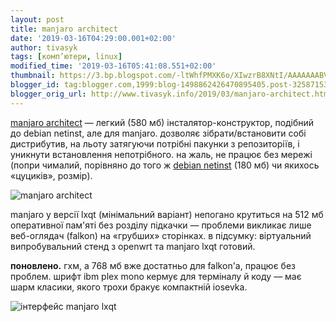```yaml
---
layout: post
title: manjaro architect
date: '2019-03-16T04:29:00.001+02:00'
author: tivasyk
tags: [комп’ютери, linux]
modified_time: '2019-03-16T05:41:08.551+02:00'
thumbnail: https://3.bp.blogspot.com/-ltWhfPMXK6o/XIwzrB8XNtI/AAAAAAABVow/9XRv7XIuKUY1NGObXVBQV7p6MwI-Y7umACLcBGAs/s72-c/screenshot_manjaro_architect.jpeg
blogger_id: tag:blogger.com,1999:blog-1498862426470895405.post-325871531361788988
blogger_orig_url: http://www.tivasyk.info/2019/03/manjaro-architect.html
---
```


[manjaro architect](https://manjaro.org/download/architect/) — легкий (580 мб) інсталятор-конструктор, подібний до debian netinst, але для manjaro. дозволяє зібрати/встановити собі дистрибутив, на льоту затягуючи потрібні пакунки з репозиторіїв, і уникнути встановлення непотрібного. на жаль, не працює без мережі (попри чималий, порівняно до того ж [debian netinst](https://www.debian.org/CD/netinst) (180 мб) чи якихось «цуциків», розмір).

![manjaro architect](https://3.bp.blogspot.com/-ltWhfPMXK6o/XIwzrB8XNtI/AAAAAAABVow/9XRv7XIuKUY1NGObXVBQV7p6MwI-Y7umACLcBGAs/s1600/screenshot_manjaro_architect.jpeg)
    
manjaro у версії lxqt (мінімальний варіант) непогано крутиться на 512 мб оперативної пам'яті без розділу підкачки — проблеми викликає лише веб-оглядач (falkon) на «грубших» сторінках. в підсумку: віртуальний випробувальний стенд з openwrt та manjaro lxqt готовий.

**поновлено.** гхм, а 768 мб вже достатньо для falkon'а, працює без проблем. шрифт ibm plex mono кермує для терміналу й коду — має шарм класики, якого трохи бракує компактній iosevka. 

![інтерфейс manjaro lxqt](https://3.bp.blogspot.com/-ix99hvSOfLk/XIxwPxGKyWI/AAAAAAABVpE/jE6rhSsSfp8KlEgQ43I0V1Uvbq7NWFqKgCLcBGAs/s1600/screenshot_manjaro_lxqt_openwrt.jpeg)